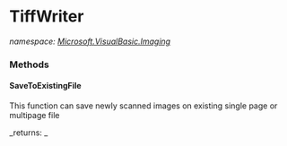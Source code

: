 ﻿
# TiffWriter
_namespace: [Microsoft.VisualBasic.Imaging](N-Microsoft.VisualBasic.Imaging.md)_



### Methods

#### SaveToExistingFile
This function can save newly scanned images on existing single page or multipage file

_returns: _



